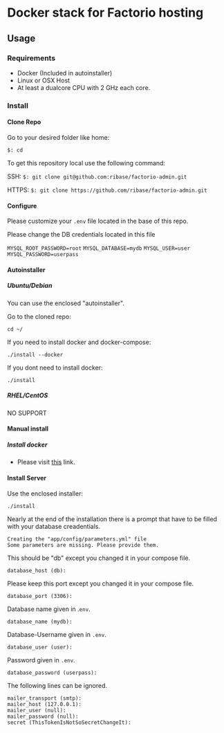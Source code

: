 # Docker stack for Factorio hosting

## Usage

### Requirements

- Docker (Included in autoinstaller)
- Linux or OSX Host
- At least a dualcore CPU with 2 GHz each core.

### Install

#### Clone Repo
Go to your desired folder like home:

`$: cd`

To get this repository local use the following command:

SSH: `$: git clone git@github.com:ribase/factorio-admin.git`

HTTPS: `$: git clone https://github.com/ribase/factorio-admin.git`

#### Configure

Please customize your `.env` file located in the base of this repo.

Please change the DB credentials located in this file

`MYSQL_ROOT_PASSWORD=root`
`MYSQL_DATABASE=mydb`
`MYSQL_USER=user`
`MYSQL_PASSWORD=userpass`

#### Autoinstaller

##### Ubuntu/Debian

You can use the enclosed "autoinstaller".

Go to the cloned repo:

`cd ~/`

If you need to install docker and docker-compose:

`./install --docker`

If you dont need to install docker:

`./install`

##### RHEL/CentOS

NO SUPPORT

#### Manual install

##### Install docker

- Please visit [this](https://docs.docker.com/engine/installation/) link.

#### Install Server

Use the enclosed installer:

`./install`

Nearly at the end of the installation there is a prompt that have to be filled with your database creadentials.


```
Creating the "app/config/parameters.yml" file
Some parameters are missing. Please provide them.
``` 
 
This should be "db" except you changed it in your compose file.

`database_host (db):` 

Please keep this port except you changed it in your compose file.

`database_port (3306): `

Database name given in .`env`.

`database_name (mydb): `

Database-Username given in `.env`.

`database_user (user): `

Password given in `.env`.

`database_password (userpass):`


The following lines can be ignored.
``` 
mailer_transport (smtp): 
mailer_host (127.0.0.1): 
mailer_user (null): 
mailer_password (null): 
secret (ThisTokenIsNotSoSecretChangeIt):
```

